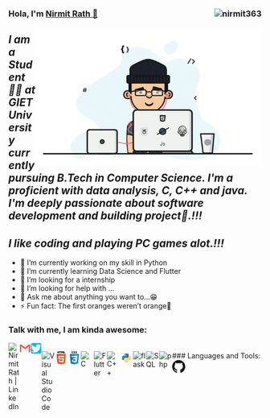 ### Hola, I'm <a href="https://github.com/nirmit363">Nirmit Rath 👋</a><img align="right" src="https://komarev.com/ghpvc/?username=nirmit363&label=Profile%20views&color=ab8809&style=flat" alt="nirmit363" float="right"/>
 <img align="right" alt="GIF" src="https://github.com/nirmit363/nirmit363/blob/main/tenor.gif" width="450" height="275" />
 


## **_I am a Student👨‍🎓 at GIET University currently pursuing B.Tech in Computer Science. I'm a proficient with data analysis, C, C++ and java. I'm deeply passionate about software development and building project💪.!!!_**
## **_I like coding and playing PC games alot.!!!_**


- 🔭 I’m currently working on my skill in Python
- 🌱 I’m currently learning Data Science and Flutter
- 👯 I’m looking for a internship
- 🤔 I’m looking for help with ...
- 💬 Ask me about anything you want to...😁
- ⚡ Fun fact: The first oranges weren’t orange🍊



### Talk with me, I am kinda awesome:
[<img align="left" alt="Nirmit Rath | LinkedIn" width="22px" src="https://cdn.jsdelivr.net/npm/simple-icons@v3/icons/linkedin.svg" />](https://www.linkedin.com/in/nirmit-rath-977a00193/)
<a href="mailto:nirmit363@gmail.com"><img align="left" alt="Nirmit Rath | Mail Id" width="22px" src="https://github.com/nirmit363/nirmit363/blob/main/112-gmail_email_mail-512.png" /></a>
<a href="https://twitter.com/NirmitRath"><img align="left" alt="Nirmit Rath | Twitter" width="22px" src="https://github.com/nirmit363/nirmit363/blob/main/Twitter5.png" /></a>

<br />
### Languages and Tools:

<img align="left" alt="Visual Studio Code" width="26px" src="https://www.google.com/url?sa=i&url=https%3A%2F%2Fen.wikipedia.org%2Fwiki%2FVisual_Studio_Code&psig=AOvVaw14DZMC56SEHdUogVDDheWH&ust=1622990154269000&source=images&cd=vfe&ved=2ahUKEwjawpzO24DxAhVkT3wKHQmeAgAQjRx6BAgAEAc" />
<img align="left" alt="HTML5" width="26px" src="https://raw.githubusercontent.com/github/explore/80688e429a7d4ef2fca1e82350fe8e3517d3494d/topics/html/html.png" />
<img align="left" alt="CSS3" width="26px" src="https://raw.githubusercontent.com/github/explore/80688e429a7d4ef2fca1e82350fe8e3517d3494d/topics/css/css.png" />
<img align="left" alt="C" width="26px" src="https://cdn.svgporn.com/logos/c.svg" />
<img align="left" alt="Flutter" width="26px" src="https://cdn.svgporn.com/logos/flutter.svg" />
<img align="left" alt="C++" width="26px" src="https://cdn.svgporn.com/logos/c-plusplus.svg" />
<img align="left" alt="python" width="26px" src="https://raw.githubusercontent.com/github/explore/80688e429a7d4ef2fca1e82350fe8e3517d3494d/topics/python/python.png" />
<img align="left" alt="flask" width="26px" src="https://cdn.svgporn.com/logos/flask.svg" />
<img align="left" alt="SQL" width="26px" src="https://cdn.svgporn.com/logos/mysql.svg" />
<img align="left" alt="php" width="26px" src="https://cdn.svgporn.com/logos/php.svg" />
<img align="left" alt="GitHub" width="26px" src="https://raw.githubusercontent.com/github/explore/78df643247d429f6cc873026c0622819ad797942/topics/github/github.png" />


